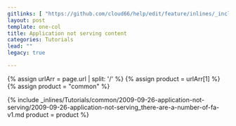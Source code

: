 ```yaml
---
gitlinks: [ "https://github.com/cloud66/help/edit/feature/inlines/_includes/_inlines/Tutorials/common/2009-09-26-application-not-serving/2009-09-26-application-not-serving_there-are-a-number-of-fa-v1.md" ]
layout: post
template: one-col
title: Application not serving content
categories: Tutorials
lead: ""
legacy: true

---
```


{% assign urlArr = page.url | split: '/' %}
{% assign product = urlArr[1] %}
{% assign product = "common" %}

{% include _inlines/Tutorials/common/2009-09-26-application-not-serving/2009-09-26-application-not-serving_there-are-a-number-of-fa-v1.md  product = product %}
